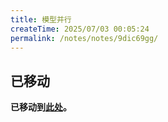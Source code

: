 ```yaml
---
title: 模型并行
createTime: 2025/07/03 00:05:24
permalink: /notes/notes/9dic69gg/
---
```

## 已移动

**已移动到[此处](../training/model-parallelism/)。**
